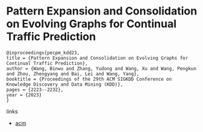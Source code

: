 # Pattern Expansion and Consolidation on Evolving Graphs for Continual Traffic Prediction

```
@inproceedings{pecpm_kdd23,
title = {Pattern Expansion and Consolidation on Evolving Graphs for Continual Traffic Prediction},
author = {Wang, Binwu and Zhang, Yudong and Wang, Xu and Wang, Pengkun and Zhou, Zhengyang and Bai, Lei and Wang, Yang},
booktitle = {Proceedings of the 29th ACM SIGKDD Conference on Knowledge Discovery and Data Mining (KDD)},
pages = {2223--2232},
year = {2023}
}
```

links
- [acm](https://dl.acm.org/doi/10.1145/3580305.3599463)
